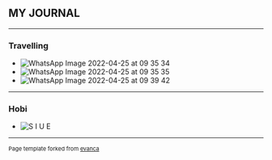 ##  MY JOURNAL

---

### Travelling

- ![WhatsApp Image 2022-04-25 at 09 35 34](https://user-images.githubusercontent.com/104265063/165011868-d0993cde-b7b7-4062-83e5-6a2e63b6818e.jpeg)
- ![WhatsApp Image 2022-04-25 at 09 35 35](https://user-images.githubusercontent.com/104265063/165011952-6f5250eb-b5d1-49bc-abbc-8f87e389bba7.jpeg)
- ![WhatsApp Image 2022-04-25 at 09 39 42](https://user-images.githubusercontent.com/104265063/165011974-ce4a02b5-d7c3-408b-bef2-4f4d5ab52670.jpeg)

---
### Hobi
- ![S I U E](https://user-images.githubusercontent.com/104265063/165011014-eaa06c19-44f4-4d83-9925-93d57a382c58.png)

---
<p style="font-size:11px">Page template forked from <a href="https://github.com/evanca/quick-portfolio">evanca</a></p>
<!-- Remove above link if you don't want to attibute -->

